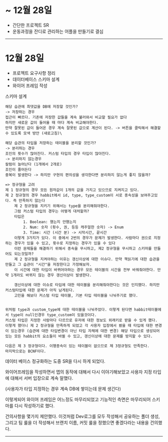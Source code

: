 # ~ 12월 28일

* 간단한 프로젝트 SR 
* 운동과정을 잔디로 관리하는 어플을 만들기로 결심

---

# 12월 28일

* 프로젝트 요구사항 정리
* 데이터베이스 스키마 설계
* 와이어 프레임 작성

스키마 설계

```
해당 습관에 최댓값을 DB에 저장할 것인가?
-> 저장하는 경우
접근이 빠르다. 기존에 저장한 값들을 계속 불러와서 비교할 필요가 없다
하지만 새로운 값이 들어올 때 마다 계속 비교해야한다. 
만약 잘못된 값이 들어온 경우 계속 잘못된 값으로 계산이 된다. -> 버튼을 클릭해서 해결할 수 있도록 모색 방안 (새로고침)\
```



```
해당 습관의 타입을 저장하는 테이블을 분리할 것인가?
-> 분리하는 경우
조인의 횟수가 많아진다. 커스텀 타입의 경우 타입이 많아진다. 
-> 분리하지 않는경우
칼럼이 늘어난다 (1개에서 2개로)
조인이 줄어든다
중복이 발생한다 -> 하지만 구현의 편의성을 생각한다면 분리하지 않는게 좋지 않을까?

=> 정규형을 고려
제 1 정규형의 경우 모든 원자값이 1개의 값을 가지고 있으므로 지켜지고 있다.
제 2 정규형의 경우 habbit에서 id, type, type_custom이 서로 종속성을 보여주고있다. 즉 만족하지 않는다 
	제 2 정규형을 지키기 위해서는 type을 분리해줘야한다.
	그럼 커스텀 타입의 경우는 어떻게 대처할까?
	타입은 
		1. Boolean: 했는지 안했는지
		2. Num: 숫자 (횟수, 권, 등등 캐주얼한 숫자) -> Enum
		3. Time: 시간 (시간 분) -> 시작시간, 끝시간 
	이렇게 3가지가 있다. 이 중에서 2번의 경우가 문제가 발생한다. 사람마다 권으로 지정하는 경우가 있을 수 있고, 횟수로 지정하는 경우가 있을 수 있다
	이런 문제들을 해결하기 위해서 종속을 무시하고, 제2 정규형을 무시하고 스키마를 만들어도 되는것일까? 
	제 2 정규형을 지켜야하는 이유는 갱신이상에 대한 이슈다. 만약 책읽기에 대한 습관을 만들고 그 습관이 "시간"을 저장한다고 가정해보자. 
	이 시간에 대한 타입이 바뀌어야하는 경우 모든 테이블의 시간을 전부 바꿔줘야한다. 만약 1개라도 바뀌지 않는 경우 갱신이상이 발생한다. 
	
	갱신이상에 대한 이슈로 타입에 대한 테이블을 분리해줘야한다는 것은 인지했다. 하지만 커스텀타입에 대한 문제가 아직 남게된다. 
	고민을 해보다 커스텀 타입 테이블, 기본 타입 테이블을 나눠주기로 했다.
	

```



```
위처럼 type과 custom_type에 대한 테이블을 나눠주었다. 이렇게 된다면 habbit테이블에서 type이 null인경우 type_custom이 있을것이다.
커스텀 타입은 지정한 사람마다 다르므로 유저에 대한 정보도 외래키로 받을 수 있게 했다. 이렇게 했더니 제 2 정규형을 만족하게 되었고 각 사용자 입장에서 봤을 때 타입에 대한 변경이 있는경우 (습관에 대한 타입변경이 아닌 타입 자체에 대한 변경) 해당 타입으로 생성되어있는 모든 habbit의 요소들이 바뀔 수 있고, 갱신이상에 대한 문제를 방지할 수 있다. 

다음은 제 3 정규형이다. 이행종속이 있는 테이블이 없으므로 제 3정규형도 만족한다. 
마지막으로는 BCNF이다. 
```

데이터 베이스 정규화하는 도중 SR을 다시 하게 되었다.

와이어프레임을 작성하면서 앱의 동작에 대해서 다시 이야기해보았고 사용자 지정 타입에 대해서 서버 입장으로 계속 말했다. 

(사용자가 타입 지정하는 경우 계속 DB에 쌓이는데 문제 생긴다)

이렇게되어 와이어 프레임은 어느정도 마무리되었고 기능적인 측면은 마무리되어 스키마를 다시 작성하기로 했다.

건의사항을 몇가지 제안했다. 이것처럼 Dev로그를 모두 작성해서 공유하는 폴더 생성, 그리고 팀 룰을 더 작성해서 브랜치 이름, 커밋 룰을 정했으면 좋겠다라는 내용을 건의했다.

---





